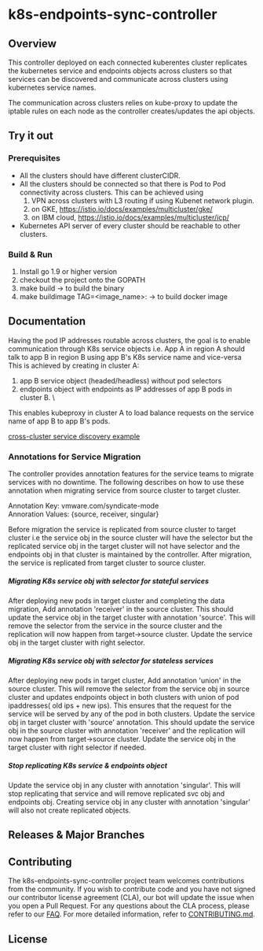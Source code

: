 

# k8s-endpoints-sync-controller

## Overview
This controller deployed on each connected kuberentes cluster replicates the kubernetes service and endpoints objects across clusters so that services can be discovered and communicate across clusters using kubernetes service names.

The communication across clusters relies on kube-proxy to update the iptable rules on each node as the controller creates/updates the api objects. 

## Try it out

### Prerequisites

* All the clusters should have different clusterCIDR.
* All the clusters should be connected so that there is Pod to Pod connectivity across clusters. This can be achieved using 
    1) VPN across clusters with L3 routing if using Kubenet network plugin. 
    2) on GKE, https://istio.io/docs/examples/multicluster/gke/
    3) on IBM cloud, https://istio.io/docs/examples/multicluster/icp/ 
* Kubernetes API server of every cluster should be reachable to other clusters.

### Build & Run

1. Install go 1.9 or higher version
2. checkout the project onto the GOPATH
3. make build -> to build the binary
4. make buildimage TAG=<image_name>:<version> -> to build docker image

## Documentation

Having the pod IP addresses routable across clusters, the goal is to enable communication through K8s service objects i.e. App A in region A should talk to app B in region B using app B's K8s service name and vice-versa
This is achieved by creating in cluster A:
1. app B service object (headed/headless) without pod selectors 
2. endpoints object with endpoints as IP addresses of app B pods in cluster B. \

This enables kubeproxy in cluster A to load balance requests on the service name of app B to app B's pods.

[cross-cluster service discovery example](discovery.png)

### Annotations for Service Migration
The controller provides annotation features for the service teams to migrate services with no downtime. The following describes on how to use these annotation when migrating service from source cluster to target cluster. 

 Annotation Key: vmware.com/syndicate-mode \
 Annoration Values: {source, receiver, singular}

Before migration the service is replicated from source cluster to target cluster i.e the service obj in the source cluster will have the selector but the replicated service obj in the target cluster will not have selector and the endpoints obj in that cluster is maintained by the controller. After migration, the service is replicated from target cluster to source cluster.

##### Migrating K8s service obj with selector for stateful services
After deploying new pods in target cluster and completing the data migration, Add annotation 'receiver' in the source cluster. This should update the service obj in the target cluster with annotation 'source'. This will remove the selector from the service in the source cluster and the replication will now happen from target→source cluster.
Update the service obj in the target cluster with right selector.

##### Migrating K8s service obj with selector for stateless services
After deploying new pods in target cluster, Add annotation 'union' in the source cluster. This will remove the selector from the service obj in source cluster and updates endpoints object in both clusters with union of pod ipaddresses( old ips + new ips). This ensures that the request for the service will be served by any of the pod in both clusters.
Update the service obj in target cluster with 'source' annotation. This should update the service obj in the source cluster with annotation 'receiver' and the replication will now happen from target→source cluster.
Update the service obj in the target cluster with right selector if needed.

##### Stop replicating K8s service & endpoints object
Update the service obj in any cluster with annotation 'singular'. This will stop replicating that service and will remove replicated svc obj and endpoints obj.
Creating service obj in any cluster with annotation 'singular' will also not create replicated objects. 

## Releases & Major Branches

## Contributing

The k8s-endpoints-sync-controller project team welcomes contributions from the community. If you wish to contribute code and you have not
signed our contributor license agreement (CLA), our bot will update the issue when you open a Pull Request. For any
questions about the CLA process, please refer to our [FAQ](https://cla.vmware.com/faq). For more detailed information,
refer to [CONTRIBUTING.md](CONTRIBUTING.md).

## License
